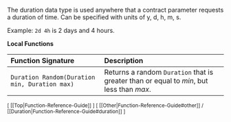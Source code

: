 The duration data type is used anywhere that a contract parameter requests a duration of time.  Can be specified with units of y, d, h, m, s.

Example: `2d 4h` is 2 days and 4 hours.

**Local Functions**

| Function Signature | Description |
| :--- | :--- |
| `Duration Random(Duration min, Duration max)` | Returns a random `Duration` that is greater than or equal to *min*, but less than *max*. |

<sub>[ [[Top|Function-Reference-Guide]] ] [ [[Other|Function-Reference-Guide#other]] / [[Duration|Function-Reference-Guide#duration]] ]</sub>
